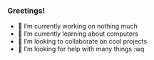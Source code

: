 ### Greetings!

- 🔭 I’m currently working on nothing much
- 🌱 I’m currently learning about computers
- 👯 I’m looking to collaborate on cool projects
- 🤔 I’m looking for help with many things
:wq
